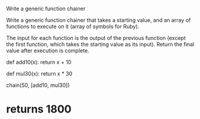 Write a generic function chainer

Write a generic function chainer that takes a starting value, and an array of functions to execute on it (array of symbols for Ruby).

The input for each function is the output of the previous function (except the first function, which takes the starting value as its input). Return the final value after execution is complete.

def add10(x): return x + 10

def mul30(x): return x * 30

chain(50, [add10, mul30])
# returns 1800
